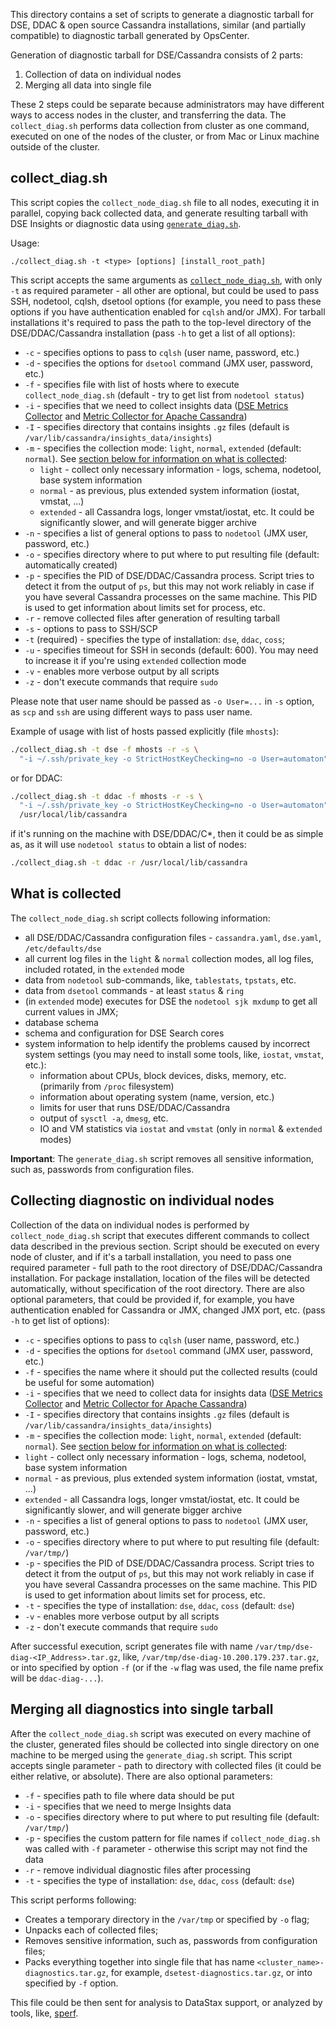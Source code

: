 This directory contains a set of scripts to generate a diagnostic tarball for DSE, DDAC &
open source Cassandra installations, similar (and partially compatible) to diagnostic
tarball generated by OpsCenter.

Generation of diagnostic tarball for DSE/Cassandra consists of 2 parts:
1. Collection of data on individual nodes
2. Merging all data into single file

These 2 steps could be separate because administrators may have different ways to access
nodes in the cluster, and transferring the data.  The `collect_diag.sh` performs data
collection from cluster as one command, executed on one of the nodes of the cluster, or
from Mac or Linux machine outside of the cluster.

## collect_diag.sh

This script copies the `collect_node_diag.sh` file to all nodes, executing it in parallel,
copying back collected data, and generate resulting tarball with DSE Insights or
diagnostic data using [`generate_diag.sh`](#merging-all-diagnostics-into-single-tarball).

Usage:

```
./collect_diag.sh -t <type> [options] [install_root_path]
```

This script accepts the same arguments as [`collect_node_diag.sh`](#collecting-diagnostic-on-individual-nodes), 
with only `-t` as required parameter - all other are optional, but could be used to pass
SSH, nodetool, cqlsh, dsetool options (for example, you need to pass these options if you
have authentication enabled for `cqlsh` and/or JMX).  For tarball installations it's
required to pass the path to the top-level directory of the DSE/DDAC/Cassandra
installation (pass `-h` to get a list of all options): 

* `-c` - specifies options to pass to `cqlsh` (user name, password, etc.)
* `-d` - specifies the options for `dsetool` command (JMX user, password, etc.)
* `-f` - specifies file with list of hosts where to execute
 `collect_node_diag.sh` (default - try to get list from `nodetool status`)
* `-i` - specifies that we need to collect insights data ([DSE Metrics Collector](https://docs.datastax.com/en/monitoring/doc/monitoring/opsUseMetricsCollector.html) and [Metric Collector for Apache Cassandra](https://github.com/datastax/metric-collector-for-apache-cassandra))
* `-I` - specifies directory that contains insights `.gz` files (default is `/var/lib/cassandra/insights_data/insights`)
* `-m` - specifies the collection mode: `light`, `normal`, `extended` (default:
 `normal`). See [section below for information on what is collected](#what-is-collected):
  * `light` - collect only necessary information - logs, schema, nodetool, base system
 information
  * `normal` - as previous, plus extended system information (iostat, vmstat, ...)
  * `extended` - all Cassandra logs, longer vmstat/iostat, etc. It could be significantly
   slower, and will generate bigger archive
* `-n` - specifies a list of general options to pass to `nodetool` (JMX user, password, etc.)
* `-o` - specifies directory where to put where to put resulting file (default:
  automatically created)
* `-p` - specifies the PID of DSE/DDAC/Cassandra process.  Script tries to detect it from the output of
  `ps`, but this may not work reliably in case if you have several Cassandra processes on
  the same machine.  This PID is used to get information about limits set for process, etc.
* `-r` - remove collected files after generation of resulting tarball
* `-s` - options to pass to SSH/SCP
* `-t` (required) - specifies the type of installation: `dse`, `ddac`, `coss`;
* `-u` - specifies timeout for SSH in seconds (default: 600). You may need to increase it
  if you're using `extended` collection mode
* `-v` - enables more verbose output by all scripts
* `-z` - don't execute commands that require `sudo`

Please note that user name should be passed as `-o User=...` in `-s` option, as `scp` and
`ssh` are using different ways to pass user name.

Example of usage with list of hosts passed explicitly (file `mhosts`):

```sh
./collect_diag.sh -t dse -f mhosts -r -s \
  "-i ~/.ssh/private_key -o StrictHostKeyChecking=no -o User=automaton"
```

or for DDAC:

```sh
./collect_diag.sh -t ddac -f mhosts -r -s \
  "-i ~/.ssh/private_key -o StrictHostKeyChecking=no -o User=automaton" \
  /usr/local/lib/cassandra
```

if it's running on the machine with DSE/DDAC/C*, then it could be as simple as, as it will
use `nodetool status` to obtain a list of nodes:

```sh
./collect_diag.sh -t ddac -r /usr/local/lib/cassandra
```

## What is collected

The `collect_node_diag.sh` script collects following information:

* all DSE/DDAC/Cassandra configuration files - `cassandra.yaml`, `dse.yaml`, `/etc/defaults/dse`
* all current log files in the `light` & `normal` collection modes, all log files,
  included rotated, in the `extended` mode
* data from `nodetool` sub-commands, like, `tablestats`, `tpstats`, etc.
* data from `dsetool` commands - at least `status` & `ring`
* (in `extended` mode) executes for DSE the `nodetool sjk mxdump` to get all current values in JMX;
* database schema
* schema and configuration for DSE Search cores
* system information to help identify the problems caused by incorrect system settings
  (you may need to install some tools, like, `iostat`, `vmstat`, etc.):
  * information about CPUs, block devices, disks, memory, etc. (primarily from `/proc` filesystem)
  * information about operating system (name, version, etc.)
  * limits for user that runs DSE/DDAC/Cassandra
  * output of `sysctl -a`, `dmesg`, etc.
  * IO and VM statistics via `iostat` and `vmstat` (only in `normal` & `extended` modes)

**Important**: The `generate_diag.sh` script removes all sensitive information, such as,
passwords from configuration files.

## Collecting diagnostic on individual nodes

Collection of the data on individual nodes is performed by `collect_node_diag.sh` script
that executes different commands to collect data described in the previous section.
Script should be executed on every node of cluster, and if it's a tarball installation,
you need to pass one required parameter - full path to the root directory of
DSE/DDAC/Cassandra installation.  For package installation, location of the files will be
detected automatically, without specification of the root directory.  There are also
optional parameters, that could be provided if, for example, you have authentication
enabled for Cassandra or JMX, changed JMX port, etc. (pass `-h` to get list of options):

* `-c` - specifies options to pass to `cqlsh` (user name, password, etc.)
* `-d` - specifies the options for `dsetool` command (JMX user, password, etc.)
* `-f` - specifies the name where it should put the collected results (could be useful for
  some automation)
* `-i` - specifies that we need to collect data for  insights data ([DSE Metrics Collector](https://docs.datastax.com/en/monitoring/doc/monitoring/opsUseMetricsCollector.html) and [Metric Collector for Apache Cassandra](https://github.com/datastax/metric-collector-for-apache-cassandra))
* `-I` - specifies directory that contains insights `.gz` files (default is `/var/lib/cassandra/insights_data/insights`)
* `-m` - specifies the collection mode: `light`, `normal`, `extended` (default:
 `normal`). See [section below for information on what is collected](#what-is-collected):
 * `light` - collect only necessary information - logs, schema, nodetool, base system
 information
 * `normal` - as previous, plus extended system information (iostat, vmstat, ...)
 * `extended` - all Cassandra logs, longer vmstat/iostat, etc. It could be significantly
   slower, and will generate bigger archive
* `-n` - specifies a list of general options to pass to `nodetool` (JMX user, password, etc.)
* `-o` - specifies directory where to put where to put resulting file (default: `/var/tmp/`)
* `-p` - specifies the PID of DSE/DDAC/Cassandra process.  Script tries to detect it from
  the output of `ps`, but this may not work reliably in case if you have several Cassandra
  processes on the same machine.  This PID is used to get information about limits set for
  process, etc.
* `-t` - specifies the type of installation: `dse`, `ddac`, `coss`  (default: `dse`)
* `-v` - enables more verbose output by all scripts
* `-z` - don't execute commands that require `sudo`

After successful execution, script generates file with name
`/var/tmp/dse-diag-<IP_Address>.tar.gz`, like, `/var/tmp/dse-diag-10.200.179.237.tar.gz`,
or into specified by option `-f` (or if the `-w` flag was used, the file name prefix will
be `ddac-diag-...`).

## Merging all diagnostics into single tarball

After the `collect_node_diag.sh` script was executed on every machine of the cluster,
generated files should be collected into single directory on one machine to be merged
using the `generate_diag.sh` script.  This script accepts single parameter - path to
directory with collected files (it could be either relative, or absolute).  There are also
optional parameters:

* `-f` - specifies path to file where data should be put
* `-i` - specifies that we need to merge Insights data
* `-o` - specifies directory where to put where to put resulting file (default: `/var/tmp/`)
* `-p` - specifies the custom pattern for file names if `collect_node_diag.sh` was called
  with `-f` parameter - otherwise this script may not find the data
* `-r` - remove individual diagnostic files after processing
* `-t` - specifies the type of installation: `dse`, `ddac`, `coss` (default: `dse`)

This script performs following:

* Creates a temporary directory in the `/var/tmp` or specified by `-o` flag;
* Unpacks each of collected files;
* Removes sensitive information, such as, passwords from configuration files;
* Packs everything together into single file that has name
  `<cluster_name>-diagnostics.tar.gz`, for example, `dsetest-diagnostics.tar.gz`, or into
  specified by `-f` option.

This file could be then sent for analysis to DataStax support, or analyzed by tools, like, [sperf](https://github.com/DataStax-Toolkit/sperf).

